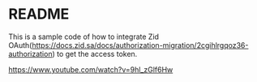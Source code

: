 # README

This is a sample code of how to integrate Zid OAuth(https://docs.zid.sa/docs/authorization-migration/2cgihlrgqoz36-authorization) to get the access token.

https://www.youtube.com/watch?v=9hl_zGlf6Hw
